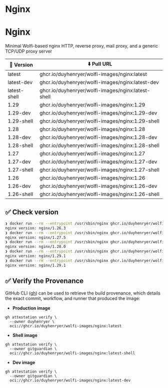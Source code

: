 # Nginx
# Nginx

Minimal Wolfi-based nginx HTTP, reverse proxy, mail proxy, and a generic TCP/UDP proxy server

| 📌 Version    | ⬇️ Pull URL                                   |
| ------------ | -------------------------------------------- |
| latest       | ghcr.io/duyhenryer/wolfi-images/nginx:latest       |
| latest-dev   | ghcr.io/duyhenryer/wolfi-images/nginx:latest-dev   |
| latest-shell | ghcr.io/duyhenryer/wolfi-images/nginx:latest-shell |
| 1.29         | ghcr.io/duyhenryer/wolfi-images/nginx:1.29         |
| 1.29-dev     | ghcr.io/duyhenryer/wolfi-images/nginx:1.29-dev     |
| 1.29-shell   | ghcr.io/duyhenryer/wolfi-images/nginx:1.29-shell   |
| 1.28         | ghcr.io/duyhenryer/wolfi-images/nginx:1.28         |
| 1.28-dev     | ghcr.io/duyhenryer/wolfi-images/nginx:1.28-dev     |
| 1.28-shell   | ghcr.io/duyhenryer/wolfi-images/nginx:1.28-shell   |
| 1.27         | ghcr.io/duyhenryer/wolfi-images/nginx:1.27         |
| 1.27-dev     | ghcr.io/duyhenryer/wolfi-images/nginx:1.27-dev     |
| 1.27-shell   | ghcr.io/duyhenryer/wolfi-images/nginx:1.27-shell   |
| 1.26         | ghcr.io/duyhenryer/wolfi-images/nginx:1.26         |
| 1.26-dev     | ghcr.io/duyhenryer/wolfi-images/nginx:1.26-dev     |
| 1.26-shell   | ghcr.io/duyhenryer/wolfi-images/nginx:1.26-shell   |

## ✅ Check version
```sh
❯ docker run --rm --entrypoint /usr/sbin/nginx ghcr.io/duyhenryer/wolfi-images/nginx:1.26 -v
nginx version: nginx/1.26.3
❯ docker run --rm --entrypoint /usr/sbin/nginx ghcr.io/duyhenryer/wolfi-images/nginx:1.27 -v
nginx version: nginx/1.27.5
❯ docker run --rm --entrypoint /usr/sbin/nginx ghcr.io/duyhenryer/wolfi-images/nginx:1.28 -v
nginx version: nginx/1.28.0
❯ docker run --rm --entrypoint /usr/sbin/nginx ghcr.io/duyhenryer/wolfi-images/nginx:1.29 -v
nginx version: nginx/1.29.1
❯ docker run --rm --entrypoint /usr/sbin/nginx ghcr.io/duyhenryer/wolfi-images/nginx:1.29-shell -v
nginx version: nginx/1.29.1
```

## ✅ Verify the Provenance

GitHub CLI ([gh](https://cli.github.com/)) can be used to retrieve the build provenance, which details the exact commit, workflow, and runner that produced the image:

- **Production image**

```shell
gh attestation verify \
  --owner duyhenryer \
  oci://ghcr.io/duyhenryer/wolfi-images/nginx:latest
```

- **Shell image**

```shell
gh attestation verify \
  --owner gitguardian \
  oci://ghcr.io/duyhenryer/wolfi-images/nginx:latest-shell
```

- **Dev image**

```shell
gh attestation verify \
  --owner gitguardian \
  oci://ghcr.io/duyhenryer/wolfi-images/nginx:latest-dev
```

